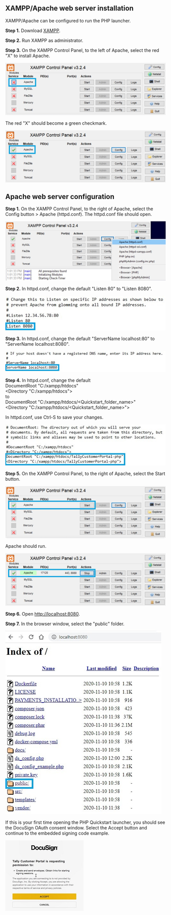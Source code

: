 ## XAMPP/Apache web server installation

XAMPP/Apache can be configured to run the PHP launcher.

**Step 1.** Download [XAMPP](https://www.apachefriends.org/download.html).

**Step 2.** Run XAMPP as administrator.

**Step 3.** On the XAMPP Control Panel, to the left of Apache, select the red "X" to install Apache. 

![Install Apache](apache_x_box.jpg)

The red "X" should become a green checkmark.

![Install Apache](apache_installed_box.jpg)

## Apache web server configuration

**Step 1.** On the XAMPP Control Panel, to the right of Apache, select the Config button > Apache (httpd.conf). The httpd.conf file should open.

![Apache_config](config_file.jpg)

**Step 2.** In httpd.conf, change the default "Listen 80" to "Listen 8080".

![httpd_listen](listen_8080_box.jpg)

**Step 3.** In httpd.conf, change the default "ServerName localhost:80" to "ServerName localhost:8080".

![httpd_localhost](localhost_8080_box.jpg)

**Step 4.** In httpd.conf, change the default<br />
DocumentRoot "C:/xampp/htdocs"<br />
<Directory "C:/xampp/htdocs"><br />
to<br />
DocumentRoot "C:/xampp/htdocs/<Quickstart_folder_name>"<br />
<Directory "C:/xampp/htdocs/<Quickstart_folder_name>"><br />

In httpd.conf, use Ctrl-S to save your changes.

![httpd_DocumentRoot](Document_Root_box.jpg)

**Step 5.** On the XAMPP Control Panel, to the right of Apache, select the Start button. 

![Apache_start](apache_start_box.jpg)

Apache should run.

![Apache_run](start_box.jpg)

**Step 6.** Open [http://localhost:8080](http://localhost:8080).

**Step 7.** In the browser window, select the "public" folder. 

![Public folder](public_box.jpg)

If this is your first time opening the PHP Quickstart launcher, you should see the DocuSign OAuth consent window. Select the Accept button and continue to the embedded signing code example.

![Consent_window](consent_window.jpg)

